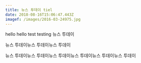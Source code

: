 ```yaml
---
title: 뉴스 투데이 tiel
date: 2018-08-16T15:06:47.443Z
imagef: /images/2016-03-24975.jpg
---
```

hello hello test testing 뉴스 투데이

뉴스 투데이뉴스 투데이뉴스 투데이

뉴스 투데이뉴스 투데이뉴스 투데이뉴스 투데이뉴스 투데이뉴스 투데이
